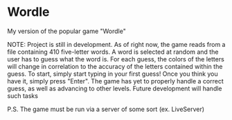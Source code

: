 # Wordle
My version of the popular game "Wordle"

NOTE: Project is still in development. As of right now, the game reads from a file containing 410 five-letter words. A word is selected at random and the user has to guess what the word is. For each guess, the colors of the letters will change in correlation to the accuracy of the letters contained within the guess. To start, simply start typing in your first guess! Once you think you have it, simply press "Enter". The game has yet to properly handle a correct guess, as well as advancing to other levels. Future development will handle such tasks

P.S. 
The game must be run via a server of some sort (ex. LiveServer)

